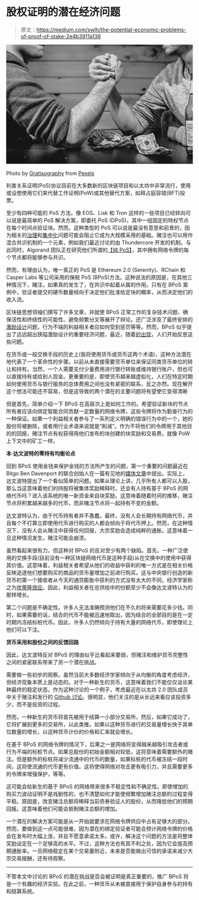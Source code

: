 # 股权证明的潜在经济问题

> 原文：<https://medium.com/swlh/the-potential-economic-problems-of-proof-of-stake-2e4b3911a136>

![](img/9bb7ad81b23a31741fda7eb39a115871.png)

Photo by [Gratisography](https://www.pexels.com/@gratisography?utm_content=attributionCopyText&utm_medium=referral&utm_source=pexels) from [Pexels](https://www.pexels.com/photo/black-and-white-people-bar-men-4417/?utm_content=attributionCopyText&utm_medium=referral&utm_source=pexels)

利害关系证明(PoS)协议目前在大多数新的区块链项目和以太坊中非常流行，使用或设想使用它们来代替工作证明(PoW)或其他替代方案，如拜占庭容错(BFT)投票。

至少有四种可能的 PoS 方法。像 EOS、Lisk 和 Tron 这样的一些项目已经转向可以说是最简单的 PoS 解决方案，即委托 PoS (DPoS)，其中一组固定的特权节点在每个时间点验证块。然而，这种类型的 PoS 可以说是最没有意思和前景的，因为相关的[治理](/@Vlad_Zamfir/against-on-chain-governance-a4ceacd040ca)和[集中化](https://www.newsbtc.com/2018/12/04/eos-centralization-woes-return-as-block-producer-offers-money-for-votes/)问题可能会阻止它成为大规模采用的基础。赌注也可以用作混合共识机制的一个元素，例如我们最近讨论的由 Thundercore 开发的机制。与此同时，Algorand 团队正在研究他们所谓的[【纯 PoS】](http://proof-of-news.com/index.php/2019/04/26/deep-dive-into-algorand-part-1-algorands-consensus-mechanism/)，其中拥有网络令牌的每个节点都将能够参与共识。

然而，有理由认为，唯一真正的 PoS 是 Ethereum 2.0 (Serenity)、RChain 和 Casper Labs 等公司采用的保税 PoS (BPoS)方法。这种说法的原因是，在其他三种情况下，赌注，如果真的发生了，在共识中起着从属的作用。只有在 BPoS 案例中，验证者提交的硬币数量倾向于决定他们批准给定块的概率，从而决定他们的收入流。

区块链思想领袖们撰写了许多文章，并就使 BPoS 正常工作的复杂技术问题、确保活性和终结性的可能性、避免频繁分叉等展开了辩论。还广泛涉及了最终安排的[激励设计](/@VitalikButerin/a-proof-of-stake-design-philosophy-506585978d51)问题，行为不端的利益相关者应如何受到惩罚等等。然而，BPoS 似乎提出了远远超出狭隘激励设计的重要经济问题，最近，随着[的](https://messari.io/resource/staking-as-a-service)[出现](https://www.coindesk.com/why-coinbases-move-into-proof-of-stake-matters)，人们开始反思这些问题。

在货币或一般交换手段的历史上(我将使用货币或货币这两个术语)，这种方法潜在地代表了一个革命性的步骤。以前从未直接需要货币单位来保证同类货币单位的转让和持有。当然，一个人需要支付少量费用进行银行转账或维持银行账户，但也可以直接持有或给别人现金。更重要的是，即使货币越来越虚拟化，人们在特定时期如何使用货币与银行服务的总体费用之间也没有紧密的联系，反之亦然。现在解开这个想法可能还不容易，但是这导致的两个潜在的主要问题将有望使它变得清晰

但是首先，简单介绍一下 BPoS 在高层次上是如何工作的。希望验证新块的节点所有者应该向绑定智能合同贡献一定数量的网络令牌，这些令牌将作为勤奋行为的一种保证。如果一个利益相关者参与了一系列定义明确的错误行为中的一个，她的股份将被删除，或者用行业术语来说就是“削减”。作为不将他们的令牌用于其他目的的回报，赌注节点有权获得用他们发布的块创建的块奖励和交易费，就像 PoW 上下文中的矿工一样。

**本·达文波特的零持有均衡论点**

回到 BPoS 使用金钱来保护金钱的方法所产生的问题，第一个重要的问题最近在 Bitgo Ben Davenport 的联合创始人在一篇有见地的[媒体文章](/@bendavenport/a-stake-to-the-heart-57fcd8ec323b)中提出。实际上，达文波特提出了一个看似简单的问题。如果从理论上讲，几乎所有人都可以入股，那么当这意味着他们的持股将被集体奖励稀释时，还会有人持有基于 BPoS 的网络代币吗？进入该系统的唯一新资金来自块奖励，这意味着随着时间的推移，赌注节点将积累越来越多的代币，而非赌注节点将一起持有不变的金额。

达文波特认为，由于代币持有者并不愚蠢，最终，没有人会长期持有网络代币，并且每个不打算立即使用代币进行购买的人都会倾向于将代币押上。然而，在这种情况下，没有人会从赌注中获得任何回报，大宗奖励会造成纯粹的通胀。这意味着一旦这种情况发生，赌注可能会崩溃。

虽然看起来很有力，但这种对 BPoS 的反对至少有两个缺陷。首先，一种广泛使用的交换手段(目前没有一种区块链网络代币是这种手段)从在交换中的使用中获得其价值。这意味着，利益相关者希望从他们的收益中获利的唯一方式是在相关价格反映追逐他们想要购买的商品的货币量增加之前进行购买。这与中央银行创造的新货币的第一个接收者从今天的通货膨胀中获利的方式没有太大的不同，经济学家称之为[坎蒂隆效应](https://fee.org/articles/the-cantillon-effect-because-of-inflation-we-re-financing-the-financiers/)。因此，利益相关者在总供给中的份额至少不会像达文波特认为的那样增长。

第二个问题是不确定性。许多人无法准确预测他们在不久的将来需要花多少钱。同时，如果需要的话，结合的代币不能被迅速地取出，因为结合的全部目的是在一定时期内冻结标桩代币。因此，许多人仍然倾向于持有大量的网络代币，即使理论上他们可以下注。

**货币采用和股份之间的反馈回路**

因此，达文波特反对 BPoS 的理由似乎比看起来要弱，但赌注和维护货币完整性之间的紧密联系带来了另一个潜在挑战。

需要做一些初步的观察。虽然当前大多数经济学家倾向于从均衡的角度考虑经济，但经济现象本质上是动态的。对于一种新生的货币，这意味着我们不能仅仅谈论某种最终的稳定状态。作为这种讨论的一个例子，考虑最近在以太坊 2.0 团队成员中关于赌注和发行的 [Github 讨论](https://github.com/ethereum/eth2.0-specs/pull/971)。很明显，他们关注的是从长远来看应该投资多少，而不是投资的过程。

然而，一种新生的货币将首先被用于结算一小部分交易所，然后，如果它成功了，它将扩展到更多的交易所，以此类推。如果以这种货币进行的交易量增长快于其单位数量的增长，以这种货币计价的价格和汇率就会增长。

在基于 BPoS 的网络令牌的情况下，后果之一是网络将变得越来越吸引攻击者或行为不端的标桩节点。如果总股份的初始金额相对较低，这将意味着需要额外的赌注。但是额外的标桩将减少流通中的代币的数量，如果标桩的代币被冻结一段时间，这将使流通的代币更有价值。这将使得网络对攻击更有吸引力，并且需要更多的令牌来增强保护，等等。

这可能会给新生的基于 BPoS 的网络带来很多不稳定性和不确定性。即使增加的购买力波动证明不是戏剧性的，也不清楚如何才能使频繁增加赌注总额的过程变得平稳。原因是，改变赌注总额将稀释当前债券验证人的股份，从而降低他们的预期回报。这意味着他们可能会抵制赌注总额的增加。

一个潜在的解决方案可能是从一开始就要求在网络令牌供应中占有足够大的部分。然而，要做到这一点可能很难，因为潜在的绑定验证者可能会预计网络令牌的价格会在发布时大幅上涨，并且不愿意承诺太多。或许，解决这个问题的方法是将整体奖励设定在一个足够高的水平。不过，这种方法也有其不利之处，因为它会提高预期通胀率。一旦网络稳定在某个交易量附近，未来是否能做出可信的承诺来减少大宗交易报酬，还有待观察。

***

不管本文中讨论的 BPoS 的潜在挑战是否会被证明是真正重要的，推广 BPoS 将是一个有趣的经济实验。在此之前，一种货币从未被直接用于保护自身参与的持有和结算系统。